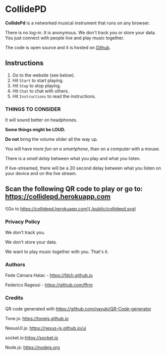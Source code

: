 # CollidePD

**CollidePd** is a networked musical instrument that runs on any browser.

There is no log-in. It is anonymous. We don't track you or store your data. You just connect with people live and play music together.

The code is open source and it is hosted on [Github](https://github.com/fdch/collidepd).

## Instructions

1. Go to the website (see below).
2. Hit <code>Start</code> to start playing.
3. Hit <code>Stop</code> to stop playing.
4. Hit <code>Chat</code> to chat with others.
5. Hit <code>Instructions</code> to read the instructions.

### THINGS TO CONSIDER

It will sound better on headphones.

**Some things might be LOUD.**

**Do not** bring the volume slider all the way up.

You will have *more fun on a smartphone*, than on a computer with a mouse.

There is a *small delay* between what you play and what you listen.

If live-streamed, there will be a 20 second delay between what you listen on your device and on the live stream.

## Scan the following QR code to play or go to: <https://collidepd.herokuapp.com>

![Go to https://collidepd.herokuapp.com](./public/collidepd.svg)

### Privacy Policy

We don't track you.

We don't store your data.

We want to play music together with you. That's it.

### Authors

Fede Cámara Halac - <https://fdch.github.io>

Federico Ragessi - <https://github.com/ffrm>

### Credits

QR code generated with <https://github.com/nayuki/QR-Code-generator>

Tone.js: <https://tonejs.github.io>

NexusUI.js: <https://nexus-js.github.io/ui>

socket.io:<https://socket.io>

Node.js: <https://nodejs.org>
